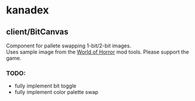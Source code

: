 # kanadex

## client/BitCanvas
Component for pallete swapping 1-bit/2-bit images.  
Uses sample image from the [World of Horror](https://store.steampowered.com/app/913740/WORLD_OF_HORROR/) mod tools.  Please support the game.

### TODO:
* fully implement bit toggle
* fully implement color palette swap